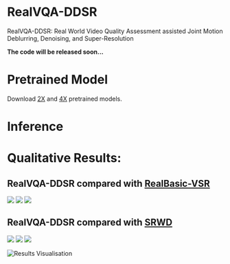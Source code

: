 # RealVQA-DDSR
RealVQA-DDSR: Real World Video Quality Assessment assisted Joint Motion Deblurring, Denoising, and Super-Resolution

**The code will be released soon...**


# Pretrained Model

Download [2X](https://drive.google.com/drive/u/0/folders/1-TM-IzzL9DqIetmdJmDNndBdGs4wmsSR) and [4X](https://drive.google.com/drive/u/0/folders/1eCJdxf_g-Zg7t02mdpztVxpImf-XodBe) pretrained models.


# Inference



# Qualitative Results:

## RealVQA-DDSR compared with [RealBasic-VSR](https://github.com/ckkelvinchan/RealBasicVSR/tree/master)
[<img src="[img/myImage.png](https://github.com/ajeetkverma/RealVQA-DDSR/blob/main/resource/slider1_rbvsr.png)">](https://interacty.me/projects/68c7327276e9827f)
[<img src="[img/myImage.png](https://github.com/ajeetkverma/RealVQA-DDSR/blob/main/resource/slider2_rbvsr.png)">](https://interacty.me/projects/68c7327276e9827f)
[<img src="[img/myImage.png](https://github.com/ajeetkverma/RealVQA-DDSR/blob/main/resource/slider3_rbvsr.png)">](https://interacty.me/projects/68c7327276e9827f)

## RealVQA-DDSR compared with [SRWD](https://openaccess.thecvf.com/content/CVPR2023W/NTIRE/papers/Jeelani_Expanding_Synthetic_Real-World_Degradations_for_Blind_Video_Super_Resolution_CVPRW_2023_paper.pdf)
[<img src="[img/myImage.png](https://github.com/ajeetkverma/RealVQA-DDSR/blob/main/resource/slider1_srwd.png)">](https://interacty.me/projects/ca92568308c4271d)
[<img src="[img/myImage.png](https://github.com/ajeetkverma/RealVQA-DDSR/blob/main/resource/slider2_srwd.png)">](https://interacty.me/projects/ca92568308c4271d)
[<img src="[img/myImage.png](https://github.com/ajeetkverma/RealVQA-DDSR/blob/main/resource/slider3_srwd.png)">](https://interacty.me/projects/ca92568308c4271d)

![Results Visualisation](https://github.com/ajeetkverma/RealVQA-DDSR/blob/main/resource/aj_ddsr_results.png)
